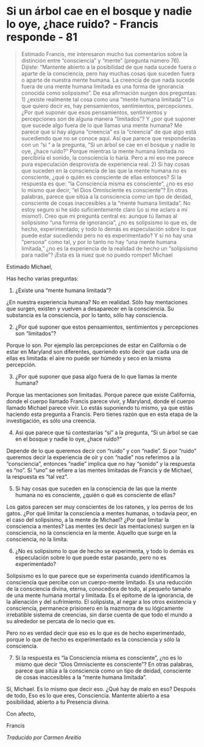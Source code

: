 # Si un árbol cae en el bosque y nadie lo oye, ¿hace ruido? - Francis responde - 81

>Estimado Francis, me interesaron mucho tus comentarios sobre la distinción entre “consciencia” y “mente” (pregunta número 76). Dijiste: “Mantente abierto a la posibilidad de que nada sucede fuera o aparte de la consciencia, pero hay muchas cosas que suceden fuera o aparte de nuestra mente humana. La creencia de que nada sucede fuera de una mente humana limitada es una forma de ignorancia conocida como solipsismo”. De esa afirmación surgen dos preguntas: 1) ¿existe realmente tal cosa como una “mente humana limitada”? Lo que quiero decir es, hay pensamientos, sentimientos, percepciones. ¿Por qué suponer que esos pensamientos, sentimientos y percepciones son de alguna manera “limitados”? Y ¿por qué suponer que sucede algo fuera de lo que llamas una mente humana? Me parece que si hay alguna “creencia” es la “creencia” de que algo está sucediendo que no se conoce aquí. Así que parece que responderías con un “sí “ a la pregunta, “Si un árbol se cae en el bosque y nadie lo oye, ¿hace ruido?” Porque mientras la mente humana limitada no percibiría el sonido, la consciencia lo haría. Pero a mí eso me parece pura especulación desprovista de experiencia real. 2) Si hay cosas que suceden en la consciencia de las que la mente humana no es consciente, ¿qué o quién es consciente de ellas entonces? Si la respuesta es que: “la Consciencia misma es consciente”, ¿no es eso lo mismo que decir, “el Dios Omnisciente es consciente”? En otras palabras, parece que sitúa a la consciencia como un tipo de deidad, consciente de cosas inaccesibles a la “mente humana limitada”. No estoy seguro si he sido suficientemente claro (¡o si me aclaro a mí mismo!). Creo que mi pregunta central es: aunque tú llamas al solipsismo “una forma de ignorancia”, ¿no es solipsismo lo que es, de hecho, experimentado; y todo lo demás es especulación sobre lo que puede estar sucediendo pero no es experimentado? Y si no hay una “persona” como tal, y por lo tanto no hay “una mente humana limitada,” ¿no es la experiencia de la realidad de hecho un “solipsismo para nadie”? ¡Esta es la nuez que no puedo romper! Michael

Estimado Michael,

Has hecho varias preguntas:

1. ¿Existe una “mente humana limitada”?

¿En nuestra experiencia humana? No en realidad. Sólo hay mentaciones que surgen, existen y vuelven a desaparecer en la consciencia. Su substancia es la consciencia, por lo tanto, sólo hay consciencia.

2. ¿Por qué suponer que estos pensamientos, sentimientos y percepciones son “limitados”?

Porque lo son. Por ejemplo las percepciones de estar en California o de estar en Maryland son diferentes, queriendo esto decir que cada una de ellas es limitada: el aire no puede ser húmedo y seco en la misma percepción.

3. ¿Por qué suponer que pasa algo fuera de lo que llamas la mente humana?

Porque las mentaciones son limitadas. Porque parece que existe California, donde el cuerpo llamado Francis parece vivir, y Maryland, donde el cuerpo llamado Michael parece vivir. Lo estás suponiendo tú mismo, ya que estás haciendo esta pregunta a Francis. Pero tienes razón que en esta etapa de la investigación, es sólo una creencia.

4. Así que parece que tú contestarías “sí” a la pregunta, “Si un árbol se cae en el bosque y nadie lo oye, ¿hace ruido?”

Depende de lo que queremos decir con “ruido” y con “nadie”. Si por “ruido” queremos decir la experiencia de oír y con “nadie” nos referimos a la “consciencia”, entonces “nadie” implica que no hay “sonido” y la respuesta es “no”. Si “uno” se refiere a las mentes limitadas de Francis y de Michael, la respuesta es “tal vez”.

5. Si hay cosas que suceden en la consciencia de las que la mente humana no es consciente, ¿quién o qué es consciente de ellas?

Los gatos parecen ser muy conscientes de los ratones, y los perros de los gatos. ¿Por qué limitar la consciencia a mentes humanas, o todavía peor, en el caso del solipsismo, a la mente de Michael? ¿Por qué limitar la consciencia a mentes? Las mentes (es decir las mentaciones) surgen en la consciencia, no la consciencia en la mente. Aquello que surge en la consciencia, no la limita.

6. ¿No es solipsismo lo que de hecho se experimenta, y todo lo demás es especulación sobre lo que puede estar pasando, pero no es experimentado?

Solipsismo es lo que parece que se experimenta cuando identificamos la consciencia que percibe con un cuerpo-mente limitado. Es una reducción de la consciencia divina, eterna, conocedora de todo, al pequeño tamaño de una mente humana mortal y limitada. Es el epítome de la ignorancia, de la alienación y del sufrimiento. El solipsista, al negar a los otros existencia y consciencia, permanece prisionero en la mazmorra de su lógicamente irrebatible sistema de creencias, sin darse cuenta de que todo el mundo a su alrededor se percata de lo necio que es.

Pero no es verdad decir que eso es lo que es de hecho experimentado, porque lo que de hecho es experimentado es la consciencia y sólo la consciencia.

7. Si la respuesta es “la Consciencia misma es consciente”, ¿no es lo mismo que decir “Dios Omnisciente es consciente”? En otras palabras, parece que sitúa a la consciencia como un tipo de deidad, consciente de cosas inaccesibles a la “mente humana limitada”.

Sí, Michael. Es lo mismo que decir eso. ¿Qué hay de malo en eso? Después de todo, Eso es lo que eres, Consciencia. Mantente abierto a esa posibilidad, abierto a tu Presencia divina.

Con afecto,

Francis

_Traducido por Carmen Areitio_
